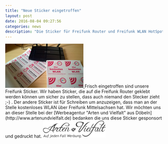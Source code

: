 ```yaml
---
title: "Neue Sticker eingetroffen"
layout: post
date: 2016-08-04 09:27:56
categories: news
description: "Die Sticker für Freifunk Router und Freifunk WLAN HotSpot sind da"
---
```

<a class="pull-xs-none pull-left m-r-1 m-b-1" data-featherlight="image" href="/img/sticker_08.2016/sticker.jpg">
  <img src="/img/sticker_08.2016/sticker_thumb.jpg" alt="Freifunk Sticker">
</a>
Frisch eingetroffen sind unsere Freifunk Sticker.
Wir haben Sticker, die auf die Freifunk Router geklebt werden können um sicher zu stellen, dass auch niemand den Stecker zieht ;-) .  
Der andere Sticker ist für Schreiben um anzuzeigen, dass man an der Stelle kostenloses WLAN über Freifunk Mittelsachsen hat.
Wir möchten uns an dieser Stelle bei der [Werbeagentur "Arten und Vielfalt" aus Döbeln](http://www.artenundvielfalt.de) bedanken die uns diese Sticker gesponsort und gedruckt hat.
<a href="http://www.artenundvielfalt.de" target="_blank">
  <img src="/img/inhalt/aundf.png">
</a>
